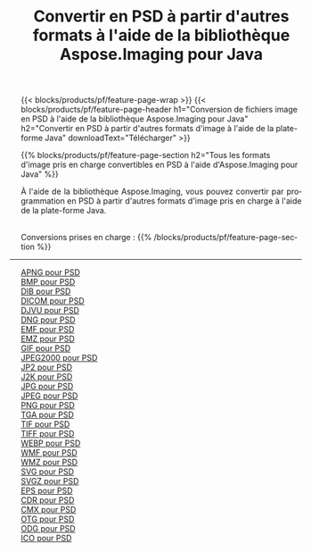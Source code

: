 ﻿---
title: Convertir en PSD à partir d'autres formats à l'aide de la bibliothèque Aspose.Imaging pour Java 
weight: 3920
url: /fr/java/conversion/to/psd 
lang: fr
langdirlevel: 2
locales: zh-hans,ja,it,ru,de,es,fr,nl,id,lt,pl,pt,vi,tr,ko,zh-hant,ar,hi,th,sv,cs,uk,he
description: En utilisant Aspose.Imaging, vous pouvez convertir en PSD à partir d'autres formats en utilisant Java
---

{{< blocks/products/pf/feature-page-wrap >}}
{{< blocks/products/pf/feature-page-header h1="Conversion de fichiers image en PSD à l'aide de la bibliothèque Aspose.Imaging pour Java" h2="Convertir en PSD à partir d'autres formats d'image à l'aide de la plate-forme Java" downloadText="Télécharger" >}}


{{% blocks/products/pf/feature-page-section  h2="Tous les formats d'image pris en charge convertibles en PSD à l'aide d'Aspose.Imaging pour Java" %}}
<p align=justify>À l'aide de la bibliothèque Aspose.Imaging, vous pouvez convertir par programmation en PSD à partir d'autres formats d'image pris en charge à l'aide de la plate-forme Java.</p>
<br/>
Conversions prises en charge :
{{% /blocks/products/pf/feature-page-section %}}
<div class="container-fluid productfamilypage bg-gray">
    <div class="convertypes bg-gray agp-content section">
        <div class="container">
		<hr style="margin-left:-20px;"/>
		<div class="row other-converters">
		    <div class='col-md-2 other-converter remove-lp remove-rp'><a href="/imaging/fr/java/conversion/apng-to-psd" >APNG pour PSD</a></div>
<div class='col-md-2 other-converter remove-lp remove-rp'><a href="/imaging/fr/java/conversion/bmp-to-psd" >BMP pour PSD</a></div>
<div class='col-md-2 other-converter remove-lp remove-rp'><a href="/imaging/fr/java/conversion/dib-to-psd" >DIB pour PSD</a></div>
<div class='col-md-2 other-converter remove-lp remove-rp'><a href="/imaging/fr/java/conversion/dicom-to-psd" >DICOM pour PSD</a></div>
<div class='col-md-2 other-converter remove-lp remove-rp'><a href="/imaging/fr/java/conversion/djvu-to-psd" >DJVU pour PSD</a></div>
<div class='col-md-2 other-converter remove-lp remove-rp'><a href="/imaging/fr/java/conversion/dng-to-psd" >DNG pour PSD</a></div>
<div class='col-md-2 other-converter remove-lp remove-rp'><a href="/imaging/fr/java/conversion/emf-to-psd" >EMF pour PSD</a></div>
<div class='col-md-2 other-converter remove-lp remove-rp'><a href="/imaging/fr/java/conversion/emz-to-psd" >EMZ pour PSD</a></div>
<div class='col-md-2 other-converter remove-lp remove-rp'><a href="/imaging/fr/java/conversion/gif-to-psd" >GIF pour PSD</a></div>
<div class='col-md-2 other-converter remove-lp remove-rp'><a href="/imaging/fr/java/conversion/jpeg2000-to-psd" >JPEG2000 pour PSD</a></div>
<div class='col-md-2 other-converter remove-lp remove-rp'><a href="/imaging/fr/java/conversion/jp2-to-psd" >JP2 pour PSD</a></div>
<div class='col-md-2 other-converter remove-lp remove-rp'><a href="/imaging/fr/java/conversion/j2k-to-psd" >J2K pour PSD</a></div>
<div class='col-md-2 other-converter remove-lp remove-rp'><a href="/imaging/fr/java/conversion/jpg-to-psd" >JPG pour PSD</a></div>
<div class='col-md-2 other-converter remove-lp remove-rp'><a href="/imaging/fr/java/conversion/jpeg-to-psd" >JPEG pour PSD</a></div>
<div class='col-md-2 other-converter remove-lp remove-rp'><a href="/imaging/fr/java/conversion/png-to-psd" >PNG pour PSD</a></div>
<div class='col-md-2 other-converter remove-lp remove-rp'><a href="/imaging/fr/java/conversion/tga-to-psd" >TGA pour PSD</a></div>
<div class='col-md-2 other-converter remove-lp remove-rp'><a href="/imaging/fr/java/conversion/tif-to-psd" >TIF pour PSD</a></div>
<div class='col-md-2 other-converter remove-lp remove-rp'><a href="/imaging/fr/java/conversion/tiff-to-psd" >TIFF pour PSD</a></div>
<div class='col-md-2 other-converter remove-lp remove-rp'><a href="/imaging/fr/java/conversion/webp-to-psd" >WEBP pour PSD</a></div>
<div class='col-md-2 other-converter remove-lp remove-rp'><a href="/imaging/fr/java/conversion/wmf-to-psd" >WMF pour PSD</a></div>
<div class='col-md-2 other-converter remove-lp remove-rp'><a href="/imaging/fr/java/conversion/wmz-to-psd" >WMZ pour PSD</a></div>
<div class='col-md-2 other-converter remove-lp remove-rp'><a href="/imaging/fr/java/conversion/svg-to-psd" >SVG pour PSD</a></div>
<div class='col-md-2 other-converter remove-lp remove-rp'><a href="/imaging/fr/java/conversion/svgz-to-psd" >SVGZ pour PSD</a></div>
<div class='col-md-2 other-converter remove-lp remove-rp'><a href="/imaging/fr/java/conversion/eps-to-psd" >EPS pour PSD</a></div>
<div class='col-md-2 other-converter remove-lp remove-rp'><a href="/imaging/fr/java/conversion/cdr-to-psd" >CDR pour PSD</a></div>
<div class='col-md-2 other-converter remove-lp remove-rp'><a href="/imaging/fr/java/conversion/cmx-to-psd" >CMX pour PSD</a></div>
<div class='col-md-2 other-converter remove-lp remove-rp'><a href="/imaging/fr/java/conversion/otg-to-psd" >OTG pour PSD</a></div>
<div class='col-md-2 other-converter remove-lp remove-rp'><a href="/imaging/fr/java/conversion/odg-to-psd" >ODG pour PSD</a></div>
<div class='col-md-2 other-converter remove-lp remove-rp'><a href="/imaging/fr/java/conversion/ico-to-psd" >ICO pour PSD</a></div>
                </div>
        </div>
    </div>
</div>
<br/>

